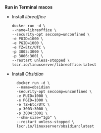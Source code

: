 **Run in Terminal macos**

- Install *libreoffice*
	```
	docker run -d \
	--name=libreoffice \
	--security-opt seccomp=unconfined \
	-e PUID=1000 \
	-e PGID=1000 \
	-e TZ=Etc/UTC \
	-p 3005:3000 \
	-p 3006:3001 \
	--restart unless-stopped \
	lscr.io/linuxserver/libreoffice:latest
	```

- Install *Obsidian*
  ```
	docker run -d \
	--name=obsidian
	-security-opt seccomp=unconfined \
	-e PUID=1000 \
	-e PGID=1000 \
	-e TZ=Etc/UTC \
	-p 3003:3000 \
	-p 3004:3001 \
	--shm-size="1gb" \
	--restart unless-stopped \
	lscr.io/linuxserver/obsidian:latest
	```
